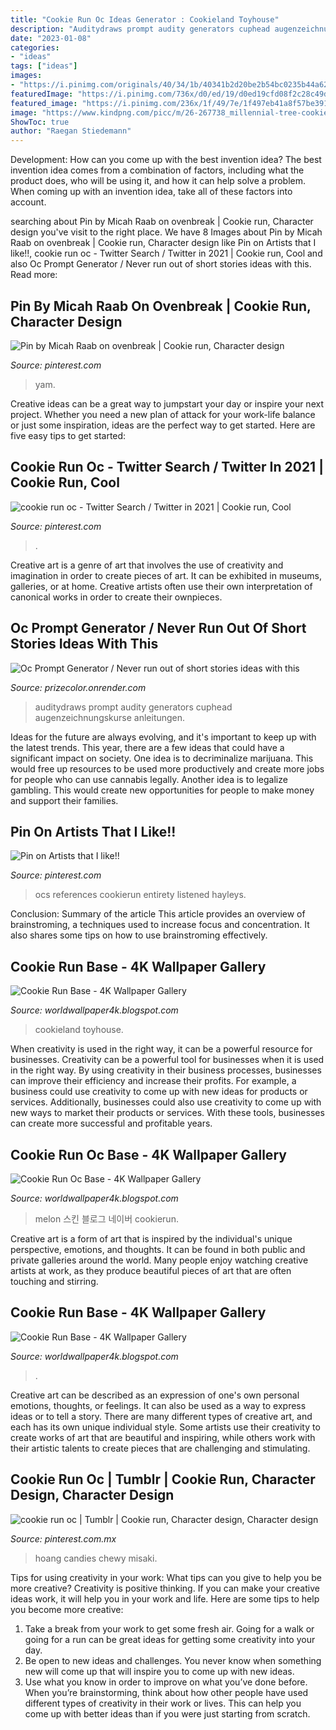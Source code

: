 ```yaml
---
title: "Cookie Run Oc Ideas Generator : Cookieland Toyhouse"
description: "Auditydraws prompt audity generators cuphead augenzeichnungskurse anleitungen"
date: "2023-01-08"
categories:
- "ideas"
tags: ["ideas"]
images:
- "https://i.pinimg.com/originals/40/34/1b/40341b2d20be2b54bc0235b44a628838.jpg"
featuredImage: "https://i.pinimg.com/736x/d0/ed/19/d0ed19cfd08f2c28c49d6f2a7c749b58.jpg"
featured_image: "https://i.pinimg.com/236x/1f/49/7e/1f497eb41a8f57be391b566c05418f6a.jpg?nii=t"
image: "https://www.kindpng.com/picc/m/26-267738_millennial-tree-cookie-run-hd-png-download.png"
ShowToc: true
author: "Raegan Stiedemann"
---
```



Development: How can you come up with the best invention idea?
The best invention idea comes from a combination of factors, including what the product does, who will be using it, and how it can help solve a problem. When coming up with an invention idea, take all of these factors into account.

	

		
searching about Pin by Micah Raab on ovenbreak | Cookie run, Character design you've visit to the right place. We have 8 Images about Pin by Micah Raab on ovenbreak | Cookie run, Character design like Pin on Artists that I like!!, cookie run oc - Twitter Search / Twitter in 2021 | Cookie run, Cool and also Oc Prompt Generator / Never run out of short stories ideas with this. Read more:
		
    
## Pin By Micah Raab On Ovenbreak | Cookie Run, Character Design

<img loading=lazy src="https://i.pinimg.com/236x/1f/49/7e/1f497eb41a8f57be391b566c05418f6a.jpg?nii=t" onerror="this.onerror=null;this.src='https://tse2.mm.bing.net/th?id=OIP.k3dfV3Ynd1cWT6-9oKTaZgAAAA&amp;pid=15.1';" alt="Pin by Micah Raab on ovenbreak | Cookie run, Character design">

_Source: pinterest.com_

>yam. 

	

Creative ideas can be a great way to jumpstart your day or inspire your next project. Whether you need a new plan of attack for your work-life balance or just some inspiration, ideas are the perfect way to get started. Here are five easy tips to get started: 

    
## Cookie Run Oc - Twitter Search / Twitter In 2021 | Cookie Run, Cool

<img loading=lazy src="https://i.pinimg.com/736x/d0/ed/19/d0ed19cfd08f2c28c49d6f2a7c749b58.jpg" onerror="this.onerror=null;this.src='https://tse1.mm.bing.net/th?id=OIP.cl95yJIvk6p8cAvM5SolSQHaEm&amp;pid=15.1';" alt="cookie run oc - Twitter Search / Twitter in 2021 | Cookie run, Cool">

_Source: pinterest.com_

>. 

	

Creative art is a genre of art that involves the use of creativity and imagination in order to create pieces of art. It can be exhibited in museums, galleries, or at home. Creative artists often use their own interpretation of canonical works in order to create their ownpieces.

    
## Oc Prompt Generator / Never Run Out Of Short Stories Ideas With This

<img loading=lazy src="https://wannadraw.com/wp-content/uploads/2020/04/what-auditydraws-wannadraw1.gif" onerror="this.onerror=null;this.src='https://tse2.mm.bing.net/th?id=OIP.0Pt1cKTDGhBM-x3b0vpUEQHaJQ&amp;pid=15.1';" alt="Oc Prompt Generator / Never run out of short stories ideas with this">

_Source: prizecolor.onrender.com_

>auditydraws prompt audity generators cuphead augenzeichnungskurse anleitungen. 

	

Ideas for the future are always evolving, and it's important to keep up with the latest trends. This year, there are a few ideas that could have a significant impact on society. One idea is to decriminalize marijuana. This would free up resources to be used more productively and create more jobs for people who can use cannabis legally. Another idea is to legalize gambling. This would create new opportunities for people to make money and support their families.

    
## Pin On Artists That I Like!!

<img loading=lazy src="https://i.pinimg.com/736x/d9/95/e6/d995e61659308169aa25a1a9159adaff.jpg" onerror="this.onerror=null;this.src='https://tse1.mm.bing.net/th?id=OIP.79kWoODBTtPvqi1JOpH-pwHaEJ&amp;pid=15.1';" alt="Pin on Artists that I like!!">

_Source: pinterest.com_

>ocs references cookierun entirety listened hayleys. 

	

Conclusion: Summary of the article
This article provides an overview of brainstroming, a techniques used to increase focus and concentration. It also shares some tips on how to use brainstroming effectively.

    
## Cookie Run Base - 4K Wallpaper Gallery

<img loading=lazy src="https://f2.toyhou.se/file/f2-toyhou-se/images/25921221_6NbyiXXEJOmuKO2.png" onerror="this.onerror=null;this.src='https://tse3.mm.bing.net/th?id=OIP.fGRpvKTwfVqeu5c4cP-lpwHaHr&amp;pid=15.1';" alt="Cookie Run Base - 4K Wallpaper Gallery">

_Source: worldwallpaper4k.blogspot.com_

>cookieland toyhouse. 

	

When creativity is used in the right way, it can be a powerful resource for businesses.
Creativity can be a powerful tool for businesses when it is used in the right way. By using creativity in their business processes, businesses can improve their efficiency and increase their profits. For example, a business could use creativity to come up with new ideas for products or services. Additionally, businesses could also use creativity to come up with new ways to market their products or services. With these tools, businesses can create more successful and profitable years.

    
## Cookie Run Oc Base - 4K Wallpaper Gallery

<img loading=lazy src="https://i.pinimg.com/originals/40/34/1b/40341b2d20be2b54bc0235b44a628838.jpg" onerror="this.onerror=null;this.src='https://tse3.mm.bing.net/th?id=OIP.LlwCkEfzP8enqTZsnd1SbQAAAA&amp;pid=15.1';" alt="Cookie Run Oc Base - 4K Wallpaper Gallery">

_Source: worldwallpaper4k.blogspot.com_

>melon 스킨 블로그 네이버 cookierun. 

	

Creative art is a form of art that is inspired by the individual's unique perspective, emotions, and thoughts. It can be found in both public and private galleries around the world. Many people enjoy watching creative artists at work, as they produce beautiful pieces of art that are often touching and stirring.

    
## Cookie Run Base - 4K Wallpaper Gallery

<img loading=lazy src="https://www.kindpng.com/picc/m/26-267738_millennial-tree-cookie-run-hd-png-download.png" onerror="this.onerror=null;this.src='https://tse2.mm.bing.net/th?id=OIP.F_zy4LkLXHXZctPfwVDL2QHaIO&amp;pid=15.1';" alt="Cookie Run Base - 4K Wallpaper Gallery">

_Source: worldwallpaper4k.blogspot.com_

>. 

	

Creative art can be described as an expression of one's own personal emotions, thoughts, or feelings. It can also be used as a way to express ideas or to tell a story. There are many different types of creative art, and each has its own unique individual style. Some artists use their creativity to create works of art that are beautiful and inspiring, while others work with their artistic talents to create pieces that are challenging and stimulating.

    
## Cookie Run Oc | Tumblr | Cookie Run, Character Design, Character Design

<img loading=lazy src="https://i.pinimg.com/originals/ff/b7/3a/ffb73aa54bef214c8b850edbe086ced6.png" onerror="this.onerror=null;this.src='https://tse2.mm.bing.net/th?id=OIP.-ZNH5s1QwZlRFJJt9nWb6wHaHi&amp;pid=15.1';" alt="cookie run oc | Tumblr | Cookie run, Character design, Character design">

_Source: pinterest.com.mx_

>hoang candies chewy misaki. 

	

Tips for using creativity in your work: What tips can you give to help you be more creative?
Creativity is positive thinking. If you can make your creative ideas work, it will help you in your work and life. Here are some tips to help you become more creative: 
1. Take a break from your work to get some fresh air. Going for a walk or going for a run can be great ideas for getting some creativity into your day. 
2. Be open to new ideas and challenges. You never know when something new will come up that will inspire you to come up with new ideas. 
3. Use what you know in order to improve on what you’ve done before. When you’re brainstorming, think about how other people have used different types of creativity in their work or lives. This can help you come up with better ideas than if you were just starting from scratch. 

